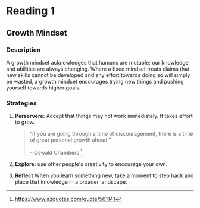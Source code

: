 # Reading 1

## Growth Mindset

### Description

A growth mindset acknowledges that humans are mutable; our knowledge and abilities are always changing. Where a fixed mindset treats claims that new skills cannot be developed and any effort towards doing so will simply be wasted, a growth mindset encourages trying new things and pushing yourself towards higher goals.

### Strategies

1. **Perservere:** Accept that things may not work immediately. It takes effort to grow.

    > “If you are going through a time of discouragement, there is a time of great personal growth ahead.”
    >
    > – Oswald Chambers [^1]

2. **Explore:** use other people's creativity to encourage your own.
3. **Reflect** When you learn something new, take a moment to step back and place that knowledge in a broader landscape.

[^1]: <https://www.azquotes.com/quote/561141>
